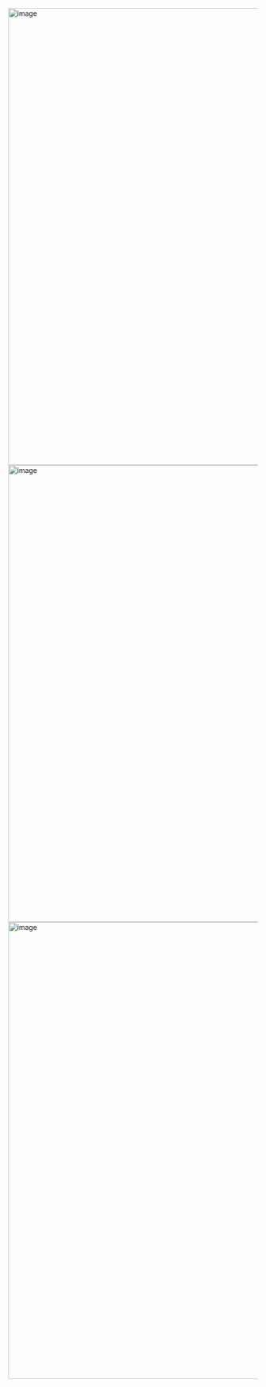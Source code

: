 <img width="1920" height="923" alt="image" src="https://github.com/user-attachments/assets/fd8f9d1d-4470-4ecd-9be9-1a5fe2214d90" />

<img width="1920" height="923" alt="image" src="https://github.com/user-attachments/assets/74400b4d-7182-45b5-beaa-3d6963c976e6" />

<img width="1920" height="923" alt="image" src="https://github.com/user-attachments/assets/0a6f2f64-3929-4d42-90c0-bc3a9897b6c9" />
